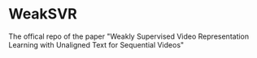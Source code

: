 # WeakSVR
The offical repo of the paper "Weakly Supervised Video Representation Learning with Unaligned Text for Sequential Videos"
